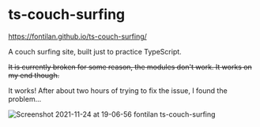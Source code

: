 # ts-couch-surfing

https://fontilan.github.io/ts-couch-surfing/

A couch surfing site, built just to practice TypeScript.

<s>It is currently broken for some reason, the modules don't work. It works on my end though. </s>

It works! After about two hours of trying to fix the issue, I found the problem...


![Screenshot 2021-11-24 at 19-06-56 fontilan ts-couch-surfing](https://user-images.githubusercontent.com/68748054/143292174-597d8aa1-0f60-4bd9-a7bf-0ef8d5ace355.png)
